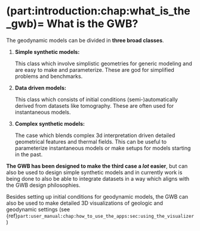(part:introduction:chap:what_is_the_gwb)=
What is the GWB?
================

The geodynamic models can be divided in **three broad classes**. 

1. **Simple synthetic models:**

   This class which involve simplistic geometries for generic modeling and are easy to make and parameterize. These are god for simplified problems and benchmarks.
2. **Data driven models:**

   This class which consists of initial conditions (semi-)automatically derived from datasets like tomography.  These are often used for instantaneous models. 
3. **Complex synthetic models:**

   The case which blends complex 3d interpretation driven detailed geometrical features and thermal fields. This can be useful to parameterize instantaneous models or make setups for models starting in the past.

**The GWB has been designed to make the third case a *lot* easier**, but can also be used to design simple synthetic models and in currently work is being done to also be able to integrate datasets in a way which aligns with the GWB design philosophies.

Besides setting up initial conditions for geodynamic models, the GWB can also be used to make detailed 3D visualizations of geologic and geodynamic settings (see {ref}`part:user_manual:chap:how_to_use_the_apps:sec:using_the_visualizer`)
